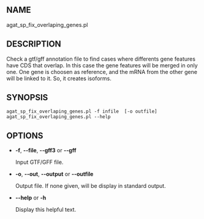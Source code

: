 ## NAME

agat\_sp\_fix\_overlaping\_genes.pl

## DESCRIPTION

Check a gtf/gff annotation file to find cases where differents gene features
have CDS that overlap. In this case the gene features will be merged in only one.
One gene is choosen as reference, and the mRNA from the other gene will be linked to it.
So, it creates isoforms.

## SYNOPSIS

```
agat_sp_fix_overlaping_genes.pl -f infile  [-o outfile]
agat_sp_fix_overlaping_genes.pl --help
```

## OPTIONS

- **-f**, **--file**, **--gff3** or **--gff**

    Input GTF/GFF file.

- **-o**, **--out**, **--output** or **--outfile**

    Output file. If none given, will be display in standard output.

- **--help** or **-h**

    Display this helpful text.


